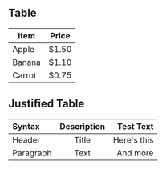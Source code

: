## Table

| Item | Price |
| - | - |
| Apple | $1.50 |
| Banana | $1.10 |
| Carrot | $0.75 |

## Justified Table

| Syntax      | Description | Test Text     |
| :---        |    :----:   |          ---: |
| Header      | Title       | Here's this   |
| Paragraph   | Text        | And more      |